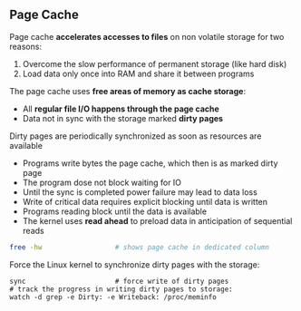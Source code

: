 ## Page Cache

Page cache **accelerates accesses to files** on non volatile storage for two
reasons:

1. Overcome the slow performance of permanent storage (like hard disk)
2. Load data only once into RAM and share it between programs

The page cache uses **free areas of memory as cache storage**:

* All **regular file I/O happens through the page cache**
* Data not in sync with the storage marked **dirty pages**

Dirty pages are periodically synchronized as soon as resources are available

* Programs write bytes the page cache, which then is as marked dirty page
* The program dose not block waiting for IO
* Until the sync is completed power failure may lead to data loss
* Write of critical data requires explicit blocking until data is written
* Programs reading block until the data is available
* The kernel uses **read ahead** to preload data in anticipation of sequential
  reads

```bash
free -hw                  # shows page cache in dedicated column
```

Force the Linux kernel to synchronize dirty pages with the storage:

```
sync                      # force write of dirty pages
# track the progress in writing dirty pages to storage:
watch -d grep -e Dirty: -e Writeback: /proc/meminfo
```
